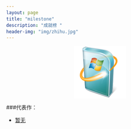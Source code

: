 ```yaml
---
layout: page
title: "milestone"
description: "成就榜 "
header-img: "img/zhihu.jpg"
---
```



<center>
    <p><img src="img/Windows_update_icon.png" align="center"></p>
</center>


###代表作：


- [暂无](http://flyink.org)